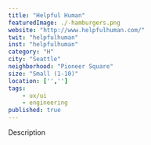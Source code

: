 ```yaml
---
title: "Helpful Human"
featuredImage: ./-hamburgers.png
website: "http://www.helpfulhuman.com/"
twit: "helpfulhuman"
inst: "helpfulhuman"
category: "H"
city: "Seattle"
neighborhood: "Pioneer Square"
size: "Small (1-10)"
location: ['','']
tags:
    - ux/ui
    - engineering
published: true
---
```


Description
